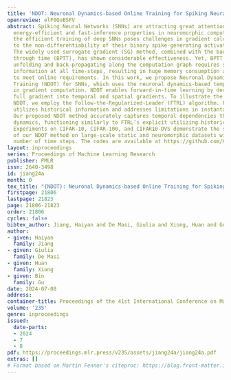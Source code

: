 ```yaml
---
title: 'NDOT: Neuronal Dynamics-based Online Training for Spiking Neural Networks'
openreview: elF0QoBSFV
abstract: Spiking Neural Networks (SNNs) are attracting great attention for their
  energy-efficient and fast-inference properties in neuromorphic computing. However,
  the efficient training of deep SNNs poses challenges in gradient calculation due
  to the non-differentiability of their binary spike-generating activation functions.
  The widely used surrogate gradient (SG) method, combined with the back-propagation
  through time (BPTT), has shown considerable effectiveness. Yet, BPTT’s process of
  unfolding and back-propagating along the computation graph requires storing intermediate
  information at all time-steps, resulting in huge memory consumption and failing
  to meet online requirements. In this work, we propose Neuronal Dynamics-based Online
  Training (NDOT) for SNNs, which uses the neuronal dynamics-based temporal dependency/sensitivity
  in gradient computation. NDOT enables forward-in-time learning by decomposing the
  full gradient into temporal and spatial gradients. To illustrate the intuition behind
  NDOT, we employ the Follow-the-Regularized-Leader (FTRL) algorithm. FTRL explicitly
  utilizes historical information and addresses limitations in instantaneous loss.
  Our proposed NDOT method accurately captures temporal dependencies through neuronal
  dynamics, functioning similarly to FTRL’s explicit utilizing historical information.
  Experiments on CIFAR-10, CIFAR-100, and CIFAR10-DVS demonstrate the superior performance
  of our NDOT method on large-scale static and neuromorphic datasets within a small
  number of time steps. The codes are available at https://github.com/HaiyanJiang/SNN-NDOT.
layout: inproceedings
series: Proceedings of Machine Learning Research
publisher: PMLR
issn: 2640-3498
id: jiang24a
month: 0
tex_title: "{NDOT}: Neuronal Dynamics-based Online Training for Spiking Neural Networks"
firstpage: 21806
lastpage: 21823
page: 21806-21823
order: 21806
cycles: false
bibtex_author: Jiang, Haiyan and De Masi, Giulia and Xiong, Huan and Gu, Bin
author:
- given: Haiyan
  family: Jiang
- given: Giulia
  family: De Masi
- given: Huan
  family: Xiong
- given: Bin
  family: Gu
date: 2024-07-08
address:
container-title: Proceedings of the 41st International Conference on Machine Learning
volume: '235'
genre: inproceedings
issued:
  date-parts:
  - 2024
  - 7
  - 8
pdf: https://proceedings.mlr.press/v235/assets/jiang24a/jiang24a.pdf
extras: []
# Format based on Martin Fenner's citeproc: https://blog.front-matter.io/posts/citeproc-yaml-for-bibliographies/
---
```

